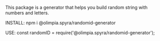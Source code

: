 This package is a generator that helps you build random string with numbers and letters.

INSTALL:
npm i @olimpia.spyra/randomid-generator

USE:
const randomID = require('@olimpia.spyra/randomid-generator');

